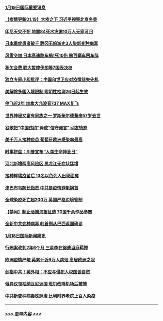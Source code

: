 #### [1月19日国际重要讯息](../pages/prog202/a103035312.md?t=01192151) 
#### [【疫情更新01.19】大疫之下 习近平视察北京冬奥](../pages/prog202/a103034335.md?t=01192151) 
#### [印尼天灾不断 地震84死水灾逾10万人无家可归](../pages/prog202/a103035267.md?t=01192151) 
#### [日本重症患者破千 静冈无旅游史3人染新变种病毒](../pages/prog202/a103035259.md?t=01192151) 
#### [风雪交加 日本高速路车祸1死10伤 逾百辆车困车阵](../pages/prog202/a103035250.md?t=01192151) 
#### [积欠会费 联大暂停伊朗等7国表决权](../pages/prog202/a103035141.md?t=01192151) 
#### [独立专家小组批评：中国和世卫应对疫情错失先机](../pages/prog202/a103035131.md?t=01192151) 
#### [美解除多国入境限制 附阴性检测26日起生效](../pages/prog202/a103035114.md?t=01192151) 
#### [停飞近2年 加拿大允波音737 MAX复飞](../pages/prog202/a103035089.md?t=01192151) 
#### [世界神秘又富有家族之一 罗斯柴尔德董座57岁去世](../pages/prog202/a103034920.md?t=01192151) 
#### [谷歌把“中国违约”译成“信守诺言” 网友愤怒](../pages/prog202/a103034962.md?t=01192151) 
#### [美千万人接种疫苗 葡萄牙欧洲感染率最高](../pages/prog202/a103034976.md?t=01192151) 
#### [时事拼盘：川普宣布“人类生命神圣日”](../pages/prog202/a103034943.md?t=01192151) 
#### [河北新增两高风险区 黑龙江无症状猛增](../pages/prog202/a103034807.md?t=01192151) 
#### [接种辉瑞疫苗后 13名以色列人出现面瘫](../pages/prog202/a103034889.md?t=01192151) 
#### [津巴布韦防长指责 中共是疫情罪魁祸首](../pages/prog202/a103034852.md?t=01192151) 
#### [全球染疫死亡超200万 英国严格边境管制](../pages/prog202/a103034781.md?t=01192151) 
#### [【禁闻】制止活摘海报征选 70国千余作品参赛](../pages/prog202/a103034743.md?t=01192151) 
#### [全新中共变种病毒 韩首例从巴西返国确诊](../pages/prog202/a103034588.md?t=01192151) 
#### [1月18日国际新闻简讯](../pages/prog202/a103034614.md?t=01192151) 
#### [行贿案改判2年6个月 三星李在镕遭当庭羁押](../pages/prog202/a103034533.md?t=01192151) 
#### [欧洲疫情严峻 英累计近9万人病殁 高居欧洲之冠](../pages/prog202/a103034434.md?t=01192151) 
#### [剑指中共！英外相：不应与侵犯人权国谈自贸](../pages/prog202/a103034489.md?t=01192151) 
#### [俄异议领袖纳瓦尼返国 班机改降机场后被捕](../pages/prog202/a103034416.md?t=01192151) 
#### [中共新变种病毒株肆虐 比利时养老院上百人染疫](../pages/prog202/a103034390.md?t=01192151) 

----
#### [ >>> 更早内容 <<< ](../indexes/prog202-earlier.md)
